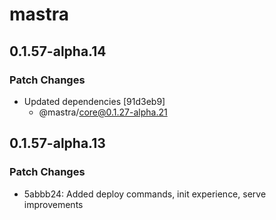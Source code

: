 # mastra

## 0.1.57-alpha.14

### Patch Changes

- Updated dependencies [91d3eb9]
  - @mastra/core@0.1.27-alpha.21

## 0.1.57-alpha.13

### Patch Changes

- 5abbb24: Added deploy commands, init experience, serve improvements
